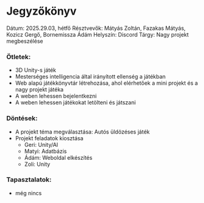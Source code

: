 # Jegyzőkönyv

Dátum: 2025.29.03, hétfő
Résztvevők: Mátyás Zoltán, Fazakas Mátyás, Kozicz Gergő, Bornemissza Ádám
Helyszín: Discord
Tárgy: Nagy projekt megbeszélése

### Ötletek:
- 3D Unity-s játék
- Mesterséges intelligencia által irányított ellenség a játékban
- Web alapú játékkönyvtár létrehozása, ahol elérhetőek a mini projekt és a nagy projekt játéka
- A weben lehessen bejelentkezni
- A weben lehessen játékokat letölteni és játszani


### Döntések:
- A projekt téma megválasztása: Autós üldözéses játék 
- Projekt feladatok kiosztása
    - Geri: Unity/AI
    - Matyi: Adatbázis
    - Ádám: Weboldal elkészítés
    - Zoli: Unity


### Tapasztalatok:
- még nincs